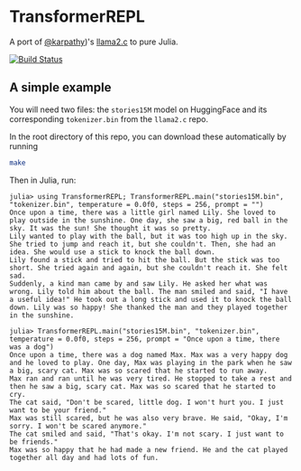 # TransformerREPL

A port of
[@karpathy](https://github.com/karpathy))'s
[llama2.c](https://github.com/karpathy/llama2.c)
to pure Julia.

[![Build Status](https://github.com/rai-llc/TransformerREPL.jl/actions/workflows/CI.yml/badge.svg?branch=main)](https://github.com/rai-llc/TransformerREPL.jl/actions/workflows/CI.yml?query=branch%3Amain)

## A simple example

You will need two files: the `stories15M` model on HuggingFace and its corresponding `tokenizer.bin` from the `llama2.c` repo.

In the root directory of this repo, you can download these automatically by running

```sh
make
``` 

Then in Julia, run:

```julia-repl
julia> using TransformerREPL; TransformerREPL.main("stories15M.bin", "tokenizer.bin", temperature = 0.0f0, steps = 256, prompt = "")
Once upon a time, there was a little girl named Lily. She loved to play outside in the sunshine. One day, she saw a big, red ball in the sky. It was the sun! She thought it was so pretty.
Lily wanted to play with the ball, but it was too high up in the sky. She tried to jump and reach it, but she couldn't. Then, she had an idea. She would use a stick to knock the ball down.
Lily found a stick and tried to hit the ball. But the stick was too short. She tried again and again, but she couldn't reach it. She felt sad.
Suddenly, a kind man came by and saw Lily. He asked her what was wrong. Lily told him about the ball. The man smiled and said, "I have a useful idea!" He took out a long stick and used it to knock the ball down. Lily was so happy! She thanked the man and they played together in the sunshine.
```

```julia-repl
julia> TransformerREPL.main("stories15M.bin", "tokenizer.bin", temperature = 0.0f0, steps = 256, prompt = "Once upon a time, there was a dog")
Once upon a time, there was a dog named Max. Max was a very happy dog and he loved to play. One day, Max was playing in the park when he saw a big, scary cat. Max was so scared that he started to run away.
Max ran and ran until he was very tired. He stopped to take a rest and then he saw a big, scary cat. Max was so scared that he started to cry.
The cat said, "Don't be scared, little dog. I won't hurt you. I just want to be your friend."
Max was still scared, but he was also very brave. He said, "Okay, I'm sorry. I won't be scared anymore."
The cat smiled and said, "That's okay. I'm not scary. I just want to be friends."
Max was so happy that he had made a new friend. He and the cat played together all day and had lots of fun.
````

